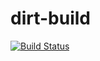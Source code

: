 # dirt-build
[![Build Status](https://travis-ci.org/guillax/dirt-build.svg?branch=master)](https://travis-ci.org/guillax/dirt-build)
